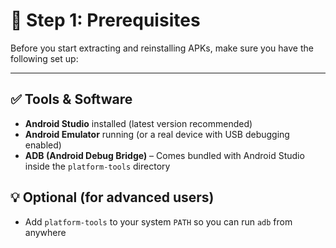 <!-- Step 1: Environment setup and prerequisites for working with ADB and APKs -->

# 🧾 Step 1: Prerequisites

Before you start extracting and reinstalling APKs, make sure you have the following set up:

---

## ✅ Tools & Software

- **Android Studio** installed (latest version recommended)
- **Android Emulator** running (or a real device with USB debugging enabled)
- **ADB (Android Debug Bridge)** – Comes bundled with Android Studio inside the `platform-tools` directory

## 💡 Optional (for advanced users)

- Add `platform-tools` to your system `PATH` so you can run `adb` from anywhere